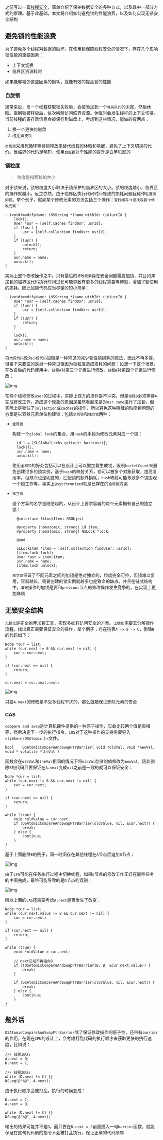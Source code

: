 > 

之前写过一篇[线程安全](http://sindrilin.com/note/2017/09/09/thread_safe.html)，简单介绍了保护数据安全的多种方式，以及其中一部分方式的原理。基于此基础，本文将介绍如何避免锁的性能浪费，以及如何实现无锁安全结构

## 避免锁的性能浪费

为了避免多个线程对数据的破坏，在使用锁保障线程安全的情况下，存在几个影响锁性能的重要因素：

- 上下文切换
- 临界区资源耗时

如果能够减少这些因素的损耗，就能有效的提高锁的性能

### 自旋锁

通常来说，当一个线程获取锁失败后，会被添加到一个`等待队列`的末尾，然后休眠。直到锁被释放后，依次唤醒访问临界资源。休眠时会发生线程的上下文切换，当前线程的寄存器信息会被保存到磁盘上，考虑到这些情况，能做的有两点：

1. 换一个更快的磁盘
2. 改用`自旋锁`

`自旋锁`采用死循环等待锁释放来替代线程的休眠和唤醒，避免了上下文切换的代价。当临界的代码足够短，使用`自旋锁`对于性能的提升是立竿见影的

### 锁粒度

> 粒度是指颗粒的大小

对于锁来说，锁的粒度大小取决于锁保护的临界区的大小。锁的粒度越小，临界区的操作就越小，反之亦然，由于临界区执行代码时间导致的损耗问题我称作`粒度锁问题`。举个例子，假如某个修改元素的方法包括三个操作：`查找缓存`->`查找容器`->`修改元素`：

```
- (void)modifyName: (NSString *)name withId: (id)usrId {
    lock();
    User *usr = [self.caches findUsr: usrId];
    if (!usr) {
        usr = [self.collection findUsr: usrId];
    }
    if (!usr) {
        unlock();
        return;
    }
    usr.name = name;
    unlock();
}
```

实际上整个修改操作之中，只有最后的`修改元素`存在安全问题需要加锁，并且如果加锁的临界区代码执行时间过长可能导致有更多的线程需要等待锁，增加了锁使用的损耗。因此加锁代码应当尽量的短小简单：

```
- (void)modifyName: (NSString *)name withId: (id)usrId {
    User *usr = [self.caches findUsr: usrId];
    if (!usr) {
        usr = [self.collection findUsr: usrId];
    }
    if (!usr) {
        return;
    }
    
    lock();
    usr.name = name;
    unlock();
}
```

将`大段代码`改为`小段代码`加锁是一种常见的减少锁性能损耗的做法，因此不再多提。但接下来要说的是另一种常见但因为锁粒度造成损耗的问题：设想一下这个场景，在改良后的代码使用中，`线程A`对第三个元素进行修改，`线程B`对第四个元素进行修改：

![img](https://user-gold-cdn.xitu.io/2018/8/20/1655797e44984cd4?w=1236&h=1192&f=jpeg&s=92756)

在两个线程修改`user`的过程中，实际上双方的操作是不冲突，但是`线程B`必须等待`A`完成修改工作，造成这个现象的原因是虽然看起来是对`usr.name`进行了加锁，但实际上是锁住了`collection`或`caches`的操作，所以避免这种隐藏的粒度锁问题的方案是以容器元素单位构建锁：包括`全局锁`和`独立锁`两种：

- `全局锁`

  构建一个`global lock`的集合，用`hash`的手段为修改元素对应一个锁：

  ```
    id l = [SLGlobalLocks getLock: hash(usr)];
    lock(l);
    usr.name = name;
    unlock(l);
  ```

  使用`全局锁`的好处包括可以在设计上可以懒加载生成锁，限制`bucketCount`来避免创建过多的锁实例，基于`hash`的映射关系，锁可以被多个对象获取，提高复用率。但缺点也是明显的，匹配锁的额外损耗，`hash`映射可能导致多个锁围观一个锁工作等。事实上`@synchronized`就是已存在的`全局锁`方案

- `独立锁`

  这个方案的名字是随便起的，从设计上要求容器的每个元素拥有自己的独立锁：

  ```
    @interface SLLockItem: NSObject
      
    @property (nonatomic, strong) id item;
    @property (nonatomic, strong) NSLock *lock;
      
    @end
      
    SLLockItem *item = [self.collection findUser: usrId];
    [item.lock lock];
    User *usr = item.item;
    usr.name = name;
    [item.lock unlock];
  ```

  `独立锁`保证了不同元素之间的加锁是绝对独立的，粒度完全可控，但锁难以复用，容器越长，需要创建的锁实例就越多也是致命的缺点。并且在链式结构中，`增删`操作的加锁是要和`previous`节点的修改操作发生竞争的，在实现上更加麻烦

## 无锁安全结构

`无锁化`是完全抛弃加锁工具，实现多线程访问安全的方案。`无锁化`需要去分解操作流程，找出真正需要保证安全的操作，举个例子：存在链表`A -> B -> C`，删除`B`的代码如下：

```
Node *cur = list;
while (cur.next != B && cur.next != nil) {
    cur = cur.next;
}

if (cur.next == nil) {
    return;
}

cur.next = cur.next.next;
```

![img](https://user-gold-cdn.xitu.io/2018/8/20/1655797e44af9135?w=1240&h=494&f=jpeg&s=34551)

只要`A.next`的修改是不受多线程干扰的，那么就能保证删除元素的安全

### CAS

`compare and swap`是计算机硬件提供的一种原子操作，它会比较两个值是否相等，然后决定下一步的执行指令，`iOS`对于这种操作的支持需要导入`<libkern/OSAtomic.h>`文件。

```
bool	OSAtomicCompareAndSwapPtrBarrier( void *oldVal, void *newVal, void * volatile *theVal )
```

函数会在`oldVal`和`theVal`相同的情况下将`oldVal`存储的值修改为`newVal`，因此删除`B`的代码只要保证在`A.next`变成`nil`之前是一致的就可以保证安全：

```
Node *cur = list;
while (cur.next != B && cur.next != nil) {
    cur = cur.next;
}

if (cur.next == nil) {
    return;
}

while (true) {
    void *oldValue = cur.next;
    if (OSAtomicCompareAndSwapPtrBarrier(oldValue, nil, &cur.next)) {
        break;
    } else {
        continue;
    } 
}
```

基于上面删除`B`的例子，同一时间存在其他线程在`A`节点后追加`D`节点：

![img](https://user-gold-cdn.xitu.io/2018/8/20/1655797e44a1188c?w=1240&h=912&f=jpeg&s=60531)

由于`CPU`可能在任务执行过程中切换线程，如果`D`节点的修改工作正好在删除任务的中间完成，最终可能导致的是`D`节点的误删：

![img](https://user-gold-cdn.xitu.io/2018/8/20/1655797e448076a2?w=1240&h=818&f=jpeg&s=51632)

所以上面的`CAS`还需要考虑`A.next`是否发生了改变：

```
Node *cur = list;
while (cur.next.value != B && cur.next != nil) {
    cur = cur.next;
}

if (cur.next == nil) {
    return;
}

while (true) {
    void *oldValue = cur.next;
    
    // next已经不再指向B
    if (!OSAtomicCompareAndSwapPtrBarrier(B, B, &cur.next.value)) {
        break;
    }
    
    if (OSAtomicCompareAndSwapPtrBarrier(oldValue, nil, &cur.next)) {
        break;
    } else {
        continue;
    } 
}
```

## 题外话

`OSAtomicCompareAndSwapPtrBarrier`除了保证修改操作的原子性，还带有`barrier`的作用。在现在`CPU`的设计上，会考虑打乱代码的执行顺序来获取更快的执行速度，比如说：

```
/// 线程1执行
A.next = D;
D.next = C;

/// 线程2执行
while (D.next != C) {}
NSLog(@"%@", A.next);
```

由于执行顺序会被打乱，执行的时候变成：

```
D.next = C;
A.next = D;

while (D.next != C) {}
NSLog(@"%@", A.next);
```

输出的结果可能并不是`D`，而只要在`D.next = C`前面插入一句`barrier`函数，就能保证在这句代码前的指令不会被打乱执行，保证正确的代码顺序